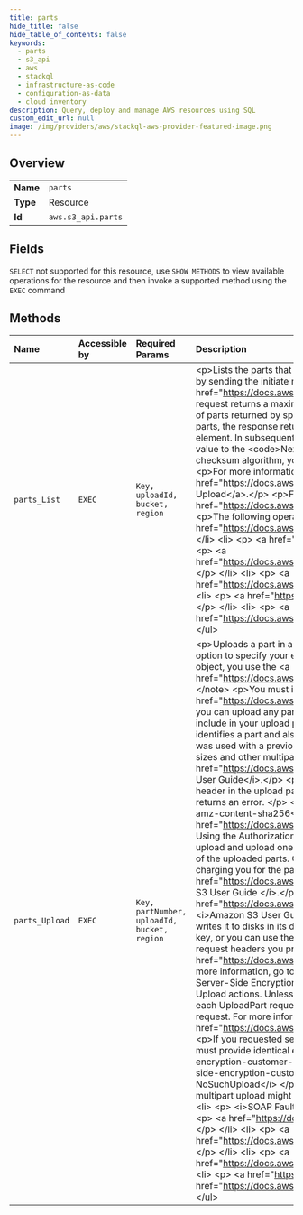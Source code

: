```yaml
---
title: parts
hide_title: false
hide_table_of_contents: false
keywords:
  - parts
  - s3_api
  - aws    
  - stackql
  - infrastructure-as-code
  - configuration-as-data
  - cloud inventory
description: Query, deploy and manage AWS resources using SQL
custom_edit_url: null
image: /img/providers/aws/stackql-aws-provider-featured-image.png
---
```

  
    

## Overview
<table><tbody>
<tr><td><b>Name</b></td><td><code>parts</code></td></tr>
<tr><td><b>Type</b></td><td>Resource</td></tr>
<tr><td><b>Id</b></td><td><code>aws.s3_api.parts</code></td></tr>
</tbody></table>

## Fields
`SELECT` not supported for this resource, use `SHOW METHODS` to view available operations for the resource and then invoke a supported method using the `EXEC` command  
## Methods
| Name | Accessible by | Required Params | Description |
|:-----|:--------------|:----------------|:------------|
| `parts_List` | `EXEC` | `Key, uploadId, bucket, region` | &lt;p&gt;Lists the parts that have been uploaded for a specific multipart upload. This operation must include the upload ID, which you obtain by sending the initiate multipart upload request (see &lt;a href="https://docs.aws.amazon.com/AmazonS3/latest/API/API_CreateMultipartUpload.html"&gt;CreateMultipartUpload&lt;/a&gt;). This request returns a maximum of 1,000 uploaded parts. The default number of parts returned is 1,000 parts. You can restrict the number of parts returned by specifying the &lt;code&gt;max-parts&lt;/code&gt; request parameter. If your multipart upload consists of more than 1,000 parts, the response returns an &lt;code&gt;IsTruncated&lt;/code&gt; field with the value of true, and a &lt;code&gt;NextPartNumberMarker&lt;/code&gt; element. In subsequent &lt;code&gt;ListParts&lt;/code&gt; requests you can include the part-number-marker query string parameter and set its value to the &lt;code&gt;NextPartNumberMarker&lt;/code&gt; field value from the previous response.&lt;/p&gt; &lt;p&gt;If the upload was created using a checksum algorithm, you will need to have permission to the &lt;code&gt;kms:Decrypt&lt;/code&gt; action for the request to succeed. &lt;/p&gt; &lt;p&gt;For more information on multipart uploads, see &lt;a href="https://docs.aws.amazon.com/AmazonS3/latest/dev/uploadobjusingmpu.html"&gt;Uploading Objects Using Multipart Upload&lt;/a&gt;.&lt;/p&gt; &lt;p&gt;For information on permissions required to use the multipart upload API, see &lt;a href="https://docs.aws.amazon.com/AmazonS3/latest/dev/mpuAndPermissions.html"&gt;Multipart Upload and Permissions&lt;/a&gt;.&lt;/p&gt; &lt;p&gt;The following operations are related to &lt;code&gt;ListParts&lt;/code&gt;:&lt;/p&gt; &lt;ul&gt; &lt;li&gt; &lt;p&gt; &lt;a href="https://docs.aws.amazon.com/AmazonS3/latest/API/API_CreateMultipartUpload.html"&gt;CreateMultipartUpload&lt;/a&gt; &lt;/p&gt; &lt;/li&gt; &lt;li&gt; &lt;p&gt; &lt;a href="https://docs.aws.amazon.com/AmazonS3/latest/API/API_UploadPart.html"&gt;UploadPart&lt;/a&gt; &lt;/p&gt; &lt;/li&gt; &lt;li&gt; &lt;p&gt; &lt;a href="https://docs.aws.amazon.com/AmazonS3/latest/API/API_CompleteMultipartUpload.html"&gt;CompleteMultipartUpload&lt;/a&gt; &lt;/p&gt; &lt;/li&gt; &lt;li&gt; &lt;p&gt; &lt;a href="https://docs.aws.amazon.com/AmazonS3/latest/API/API_AbortMultipartUpload.html"&gt;AbortMultipartUpload&lt;/a&gt; &lt;/p&gt; &lt;/li&gt; &lt;li&gt; &lt;p&gt; &lt;a href="https://docs.aws.amazon.com/AmazonS3/latest/API/API_GetObjectAttributes.html"&gt;GetObjectAttributes&lt;/a&gt; &lt;/p&gt; &lt;/li&gt; &lt;li&gt; &lt;p&gt; &lt;a href="https://docs.aws.amazon.com/AmazonS3/latest/API/API_ListMultipartUploads.html"&gt;ListMultipartUploads&lt;/a&gt; &lt;/p&gt; &lt;/li&gt; &lt;/ul&gt; |
| `parts_Upload` | `EXEC` | `Key, partNumber, uploadId, bucket, region` | &lt;p&gt;Uploads a part in a multipart upload.&lt;/p&gt; &lt;note&gt; &lt;p&gt;In this operation, you provide part data in your request. However, you have an option to specify your existing Amazon S3 object as a data source for the part you are uploading. To upload a part from an existing object, you use the &lt;a href="https://docs.aws.amazon.com/AmazonS3/latest/API/API_UploadPartCopy.html"&gt;UploadPartCopy&lt;/a&gt; operation. &lt;/p&gt; &lt;/note&gt; &lt;p&gt;You must initiate a multipart upload (see &lt;a href="https://docs.aws.amazon.com/AmazonS3/latest/API/API_CreateMultipartUpload.html"&gt;CreateMultipartUpload&lt;/a&gt;) before you can upload any part. In response to your initiate request, Amazon S3 returns an upload ID, a unique identifier, that you must include in your upload part request.&lt;/p&gt; &lt;p&gt;Part numbers can be any number from 1 to 10,000, inclusive. A part number uniquely identifies a part and also defines its position within the object being created. If you upload a new part using the same part number that was used with a previous part, the previously uploaded part is overwritten.&lt;/p&gt; &lt;p&gt;For information about maximum and minimum part sizes and other multipart upload specifications, see &lt;a href="https://docs.aws.amazon.com/AmazonS3/latest/userguide/qfacts.html"&gt;Multipart upload limits&lt;/a&gt; in the &lt;i&gt;Amazon S3 User Guide&lt;/i&gt;.&lt;/p&gt; &lt;p&gt;To ensure that data is not corrupted when traversing the network, specify the &lt;code&gt;Content-MD5&lt;/code&gt; header in the upload part request. Amazon S3 checks the part data against the provided MD5 value. If they do not match, Amazon S3 returns an error. &lt;/p&gt; &lt;p&gt;If the upload request is signed with Signature Version 4, then Amazon Web Services S3 uses the &lt;code&gt;x-amz-content-sha256&lt;/code&gt; header as a checksum instead of &lt;code&gt;Content-MD5&lt;/code&gt;. For more information see &lt;a href="https://docs.aws.amazon.com/AmazonS3/latest/API/sigv4-auth-using-authorization-header.html"&gt;Authenticating Requests: Using the Authorization Header (Amazon Web Services Signature Version 4)&lt;/a&gt;. &lt;/p&gt; &lt;p&gt; &lt;b&gt;Note:&lt;/b&gt; After you initiate multipart upload and upload one or more parts, you must either complete or abort multipart upload in order to stop getting charged for storage of the uploaded parts. Only after you either complete or abort multipart upload, Amazon S3 frees up the parts storage and stops charging you for the parts storage.&lt;/p&gt; &lt;p&gt;For more information on multipart uploads, go to &lt;a href="https://docs.aws.amazon.com/AmazonS3/latest/dev/mpuoverview.html"&gt;Multipart Upload Overview&lt;/a&gt; in the &lt;i&gt;Amazon S3 User Guide &lt;/i&gt;.&lt;/p&gt; &lt;p&gt;For information on the permissions required to use the multipart upload API, go to &lt;a href="https://docs.aws.amazon.com/AmazonS3/latest/dev/mpuAndPermissions.html"&gt;Multipart Upload and Permissions&lt;/a&gt; in the &lt;i&gt;Amazon S3 User Guide&lt;/i&gt;.&lt;/p&gt; &lt;p&gt;You can optionally request server-side encryption where Amazon S3 encrypts your data as it writes it to disks in its data centers and decrypts it for you when you access it. You have the option of providing your own encryption key, or you can use the Amazon Web Services managed encryption keys. If you choose to provide your own encryption key, the request headers you provide in the request must match the headers you used in the request to initiate the upload by using &lt;a href="https://docs.aws.amazon.com/AmazonS3/latest/API/API_CreateMultipartUpload.html"&gt;CreateMultipartUpload&lt;/a&gt;. For more information, go to &lt;a href="https://docs.aws.amazon.com/AmazonS3/latest/dev/UsingServerSideEncryption.html"&gt;Using Server-Side Encryption&lt;/a&gt; in the &lt;i&gt;Amazon S3 User Guide&lt;/i&gt;.&lt;/p&gt; &lt;p&gt;Server-side encryption is supported by the S3 Multipart Upload actions. Unless you are using a customer-provided encryption key, you don't need to specify the encryption parameters in each UploadPart request. Instead, you only need to specify the server-side encryption parameters in the initial Initiate Multipart request. For more information, see &lt;a href="https://docs.aws.amazon.com/AmazonS3/latest/API/API_CreateMultipartUpload.html"&gt;CreateMultipartUpload&lt;/a&gt;.&lt;/p&gt; &lt;p&gt;If you requested server-side encryption using a customer-provided encryption key in your initiate multipart upload request, you must provide identical encryption information in each part upload using the following headers.&lt;/p&gt; &lt;ul&gt; &lt;li&gt; &lt;p&gt;x-amz-server-side-encryption-customer-algorithm&lt;/p&gt; &lt;/li&gt; &lt;li&gt; &lt;p&gt;x-amz-server-side-encryption-customer-key&lt;/p&gt; &lt;/li&gt; &lt;li&gt; &lt;p&gt;x-amz-server-side-encryption-customer-key-MD5&lt;/p&gt; &lt;/li&gt; &lt;/ul&gt; &lt;p class="title"&gt; &lt;b&gt;Special Errors&lt;/b&gt; &lt;/p&gt; &lt;ul&gt; &lt;li&gt; &lt;ul&gt; &lt;li&gt; &lt;p&gt; &lt;i&gt;Code: NoSuchUpload&lt;/i&gt; &lt;/p&gt; &lt;/li&gt; &lt;li&gt; &lt;p&gt; &lt;i&gt;Cause: The specified multipart upload does not exist. The upload ID might be invalid, or the multipart upload might have been aborted or completed.&lt;/i&gt; &lt;/p&gt; &lt;/li&gt; &lt;li&gt; &lt;p&gt; &lt;i&gt; HTTP Status Code: 404 Not Found &lt;/i&gt; &lt;/p&gt; &lt;/li&gt; &lt;li&gt; &lt;p&gt; &lt;i&gt;SOAP Fault Code Prefix: Client&lt;/i&gt; &lt;/p&gt; &lt;/li&gt; &lt;/ul&gt; &lt;/li&gt; &lt;/ul&gt; &lt;p class="title"&gt; &lt;b&gt;Related Resources&lt;/b&gt; &lt;/p&gt; &lt;ul&gt; &lt;li&gt; &lt;p&gt; &lt;a href="https://docs.aws.amazon.com/AmazonS3/latest/API/API_CreateMultipartUpload.html"&gt;CreateMultipartUpload&lt;/a&gt; &lt;/p&gt; &lt;/li&gt; &lt;li&gt; &lt;p&gt; &lt;a href="https://docs.aws.amazon.com/AmazonS3/latest/API/API_CompleteMultipartUpload.html"&gt;CompleteMultipartUpload&lt;/a&gt; &lt;/p&gt; &lt;/li&gt; &lt;li&gt; &lt;p&gt; &lt;a href="https://docs.aws.amazon.com/AmazonS3/latest/API/API_AbortMultipartUpload.html"&gt;AbortMultipartUpload&lt;/a&gt; &lt;/p&gt; &lt;/li&gt; &lt;li&gt; &lt;p&gt; &lt;a href="https://docs.aws.amazon.com/AmazonS3/latest/API/API_ListParts.html"&gt;ListParts&lt;/a&gt; &lt;/p&gt; &lt;/li&gt; &lt;li&gt; &lt;p&gt; &lt;a href="https://docs.aws.amazon.com/AmazonS3/latest/API/API_ListMultipartUploads.html"&gt;ListMultipartUploads&lt;/a&gt; &lt;/p&gt; &lt;/li&gt; &lt;/ul&gt; |
